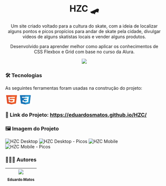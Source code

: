<h1 align="center"> HZC 🛹</h1>

<p align="center"> Um site criado voltado para a cultura do skate, com a ideia de localizar alguns pontos e picos propícios para andar de skate pela cidade,
divulgar vídeos de alguns skatistas locais e vender alguns produtos.</p>
<p align="center"> Desenvolvido para aprender melhor como aplicar os conhecimentos de CSS Flexbox e Grid com base no curso da Alura.</p>

<p align="center">
  <img src="http://img.shields.io/static/v1?label=STATUS&message=CONCLUIDO&color=GREEN&style=for-the-badge"/>
</p>

### 🛠 Tecnologias

As seguintes ferramentas foram usadas na construção do projeto:

<div style="display: inline_block">
  <img align="center" alt="Du-HTML" height="30" width="40" src="https://raw.githubusercontent.com/devicons/devicon/master/icons/html5/html5-original.svg">
  <img align="center" alt="Du-CSS" height="30" width="40" src="https://raw.githubusercontent.com/devicons/devicon/master/icons/css3/css3-original.svg">
</div>

### 🔗 Link do Projeto: https://eduardosmatos.github.io/HZC/

### 🖼️ Imagem do Projeto
![HZC Desktop](https://user-images.githubusercontent.com/27296909/194467476-2b38b9ff-e221-4ce3-9156-74f51bf98548.png)
![HZC Desktop - Picos](https://user-images.githubusercontent.com/27296909/194467489-dd0d2c43-e166-471c-9ae9-ccf9f3ef2663.png)
![HZC Mobile](https://user-images.githubusercontent.com/27296909/194467495-ceb52a98-feef-4cd6-ad33-4ec4ac4e5c71.png)
![HZC Mobile - Picos](https://user-images.githubusercontent.com/27296909/194467497-4bab1168-0940-4b3c-8ae1-86368df63f81.png)

### 🧑🏻‍💻 Autores

| [<img src="https://user-images.githubusercontent.com/27296909/194435978-25df968b-3402-463c-8517-735d959a37c4.jpg" width=115px ><br><sub>Eduardo Matos</sub>](https://github.com/eduardosmatos) |  
| :---: |
